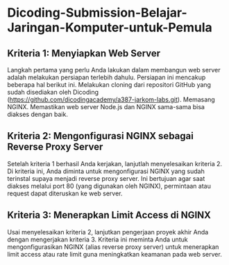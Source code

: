 # Dicoding-Submission-Belajar-Jaringan-Komputer-untuk-Pemula

## Kriteria 1: Menyiapkan Web Server ## 
Langkah pertama yang perlu Anda lakukan dalam membangun web server adalah melakukan persiapan terlebih dahulu. Persiapan ini mencakup beberapa hal berikut ini.
Melakukan cloning dari repositori GitHub yang sudah disediakan oleh Dicoding (https://github.com/dicodingacademy/a387-jarkom-labs.git).
Memasang NGINX.
Memastikan web server Node.js dan NGINX sama-sama bisa diakses dengan baik.

## Kriteria 2: Mengonfigurasi NGINX sebagai Reverse Proxy Server ## 
Setelah kriteria 1 berhasil Anda kerjakan, lanjutlah menyelesaikan kriteria 2. Di kriteria ini, Anda diminta untuk mengonfigurasi NGINX yang sudah terinstal supaya menjadi reverse proxy server. Ini bertujuan agar saat diakses melalui port 80 (yang digunakan oleh NGINX), permintaan atau request dapat diteruskan ke web server.

## Kriteria 3: Menerapkan Limit Access di NGINX ## 
Usai menyelesaikan kriteria 2, lanjutkan pengerjaan proyek akhir Anda dengan mengerjakan kriteria 3. Kriteria ini meminta Anda untuk mengonfigurasikan NGINX (alias reverse proxy server) untuk menerapkan limit access atau rate limit guna meningkatkan keamanan pada web server.
